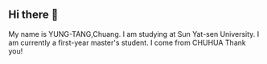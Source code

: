 ## Hi there 👋

<!--
**m136070018/m136070018** is a ✨ _special_ ✨ repository because its `README.md` (this file) appears on your GitHub profile.

Here are some ideas to get you started:

- 🔭 I’m currently working on ...
- 🌱 I’m currently learning ...
- 👯 I’m looking to collaborate on ...
- 🤔 I’m looking for help with ...
- 💬 Ask me about ...
- 📫 How to reach me: ...
- 😄 Pronouns: ...
- ⚡ Fun fact: ...
-->



My name is YUNG-TANG,Chuang.
I am studying at Sun Yat-sen University.
I am currently a first-year master's student.
I come from CHUHUA
Thank you!

